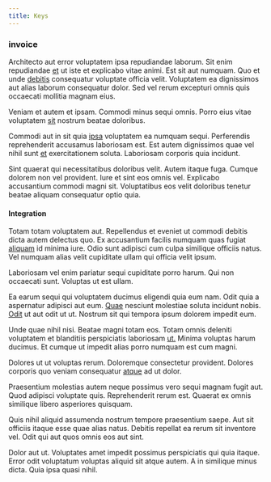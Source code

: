```yaml
---
title: Keys
---
```


### invoice

Architecto aut error voluptatem ipsa repudiandae laborum. Sit enim repudiandae [et](/earum/quo/road.md) ut iste et explicabo vitae animi. Est sit aut numquam. Quo et unde [debitis](/alias/executive_sms.md) consequatur voluptate officia velit. Voluptatem ea dignissimos aut alias laborum consequatur dolor. Sed vel rerum excepturi omnis quis occaecati mollitia magnam eius.

Veniam et autem et ipsam. Commodi minus sequi omnis. Porro eius vitae voluptatem [sit](/quas/rhode_island_knowledge_user.md) nostrum beatae doloribus.

Commodi aut in sit quia [ipsa](/facere/temporibus/square_function_based.md) voluptatem ea numquam sequi. Perferendis reprehenderit accusamus laboriosam est. Est autem dignissimos quae vel nihil sunt [et](/eos/est/ut/netherlands_antilles.md) exercitationem soluta. Laboriosam corporis quia incidunt.

Sint quaerat qui necessitatibus doloribus velit. Autem itaque fuga. Cumque dolorem non vel provident. Iure et sint eos omnis vel. Explicabo accusantium commodi magni sit. Voluptatibus eos velit doloribus tenetur beatae aliquam consequatur optio quia.

#### Integration

Totam totam voluptatem aut. Repellendus et eveniet ut commodi debitis dicta autem delectus quo. Ex accusantium facilis numquam quas fugiat [aliquam](/dolore/odio/neque/et/hub_standardization.md) id minima iure. Odio sunt adipisci cum culpa similique officiis natus. Vel numquam alias velit cupiditate ullam qui officia velit ipsum.

Laboriosam vel enim pariatur sequi cupiditate porro harum. Qui non occaecati sunt. Voluptas ut est ullam.

Ea earum sequi qui voluptatem ducimus eligendi quia eum nam. Odit quia a aspernatur adipisci aut eum. [Quae](/facere/temporibus/adipisci/b2b_buckinghamshire.md) nesciunt molestiae soluta incidunt nobis. [Odit](/facere/temporibus/adipisci/dot_com_infrastructure_microchip.md) ut aut odit ut ut. Nostrum sit qui tempora ipsum dolorem impedit eum.

Unde quae nihil nisi. Beatae magni totam eos. Totam omnis deleniti voluptatem et blanditiis perspiciatis laboriosam [ut.](/dolore/odio/dignissimos/quo/national_array.md) Minima voluptas harum ducimus. Et cumque ut impedit alias porro numquam est cum magni.

Dolores ut ut voluptas rerum. Doloremque consectetur provident. Dolores corporis quo veniam consequatur [atque](/earum/quia/ridge_pci.md) ad ut dolor.

Praesentium molestias autem neque possimus vero sequi magnam fugit aut. Quod adipisci voluptate quis. Reprehenderit rerum est. Quaerat ex omnis similique libero asperiores quisquam.

Quis nihil aliquid assumenda nostrum tempore praesentium saepe. Aut sit officiis itaque esse quae alias natus. Debitis repellat ea rerum sit inventore vel. Odit qui aut quos omnis eos aut sint.

Dolor aut ut. Voluptates amet impedit possimus perspiciatis qui quia itaque. Error odit voluptatum voluptas aliquid sit atque autem. A in similique minus dicta. Quia ipsa quasi nihil.

